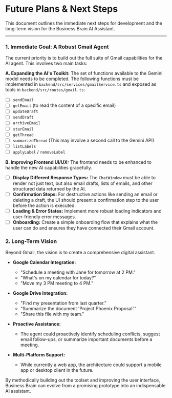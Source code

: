# Future Plans & Next Steps

This document outlines the immediate next steps for development and the long-term vision for the Business Brain AI Assistant.

---

### 1. Immediate Goal: A Robust Gmail Agent

The current priority is to build out the full suite of Gmail capabilities for the AI agent. This involves two main tasks:

**A. Expanding the AI's Toolkit:**
The set of functions available to the Gemini model needs to be completed. The following functions must be implemented in `backend/src/services/gmailService.ts` and exposed as tools in `backend/src/routes/gmail.ts`:

-   [ ] `sendEmail`
-   [ ] `getEmail` (to read the content of a specific email)
-   [ ] `updateDraft`
-   [ ] `sendDraft`
-   [ ] `archiveEmail`
-   [ ] `starEmail`
-   [ ] `getThread`
-   [ ] `summarizeThread` (This may involve a second call to the Gemini API)
-   [ ] `listLabels`
-   [ ] `applyLabel` / `removeLabel`

**B. Improving Frontend UI/UX:**
The frontend needs to be enhanced to handle the new AI capabilities gracefully.

-   [ ] **Display Different Response Types:** The `ChatWindow` must be able to render not just text, but also email drafts, lists of emails, and other structured data returned by the AI.
-   [ ] **Confirmation Steps:** For destructive actions like sending an email or deleting a draft, the UI should present a confirmation step to the user before the action is executed.
-   [ ] **Loading & Error States:** Implement more robust loading indicators and user-friendly error messages.
-   [ ] **Onboarding:** Create a simple onboarding flow that explains what the user can do and ensures they have connected their Gmail account.

### 2. Long-Term Vision

Beyond Gmail, the vision is to create a comprehensive digital assistant.

-   **Google Calendar Integration:**
    -   "Schedule a meeting with Jane for tomorrow at 2 PM."
    -   "What's on my calendar for today?"
    -   "Move my 3 PM meeting to 4 PM."

-   **Google Drive Integration:**
    -   "Find my presentation from last quarter."
    -   "Summarize the document 'Project Phoenix Proposal'."
    -   "Share this file with my team."

-   **Proactive Assistance:**
    -   The agent could proactively identify scheduling conflicts, suggest email follow-ups, or summarize important documents before a meeting.

-   **Multi-Platform Support:**
    -   While currently a web app, the architecture could support a mobile app or desktop client in the future.

By methodically building out the toolset and improving the user interface, Business Brain can evolve from a promising prototype into an indispensable AI assistant.
